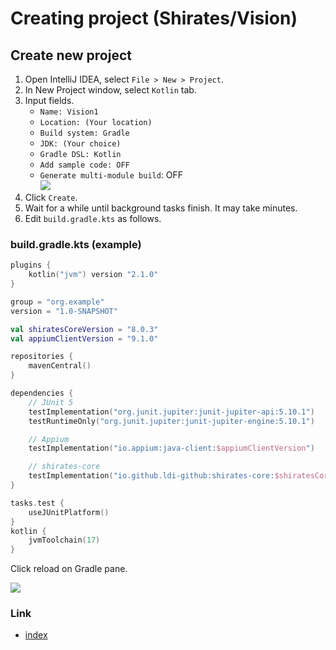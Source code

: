 # Creating project (Shirates/Vision)

## Create new project

1. Open IntelliJ IDEA, select `File > New > Project`.
1. In New Project window, select `Kotlin` tab.
1. Input fields.
    - `Name: Vision1`
    - `Location: (Your location)`
    - `Build system: Gradle`
    - `JDK: (Your choice)`
    - `Gradle DSL: Kotlin`
    - `Add sample code: OFF`
    - `Generate multi-module build`: OFF
      <br>![](../_images/new_project.png)
1. Click `Create`.
1. Wait for a while until background tasks finish. It may take minutes.
1. Edit `build.gradle.kts` as follows.

### build.gradle.kts (example)

```kotlin
plugins {
    kotlin("jvm") version "2.1.0"
}

group = "org.example"
version = "1.0-SNAPSHOT"

val shiratesCoreVersion = "8.0.3"
val appiumClientVersion = "9.1.0"

repositories {
    mavenCentral()
}

dependencies {
    // JUnit 5
    testImplementation("org.junit.jupiter:junit-jupiter-api:5.10.1")
    testRuntimeOnly("org.junit.jupiter:junit-jupiter-engine:5.10.1")

    // Appium
    testImplementation("io.appium:java-client:$appiumClientVersion")

    // shirates-core
    testImplementation("io.github.ldi-github:shirates-core:$shiratesCoreVersion")
}

tasks.test {
    useJUnitPlatform()
}
kotlin {
    jvmToolchain(17)
}
```

Click reload on Gradle pane.

![](../../../classic/basic/_images/gradle_refresh.png)

### Link

- [index](../../../index.md)

